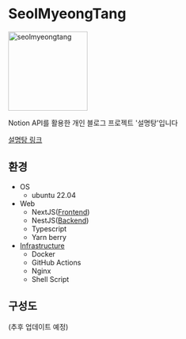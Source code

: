 # SeolMyeongTang

<img src="https://redundant4u.com/logo.jpeg" width="160" alt="seolmyeongtang" />

Notion API를 활용한 개인 블로그 프로젝트 '설명탕'입니다

[설명탕 링크](https://redundant4u.com/)

## 환경

-   OS
    -   ubuntu 22.04
-   Web
    -   NextJS([Frontend](https://github.com/redundant4u/SeolMyeongTang))
    -   NestJS([Backend](https://github.com/redundant4u/SeolMyeongTang-Server))
    -   Typescript
    -   Yarn berry
-   [Infrastructure](https://github.com/redundant4u/SeolMyeongTang-Infra)
    -   Docker
    -   GitHub Actions
    -   Nginx
    -   Shell Script

## 구성도

(추후 업데이트 예정)
